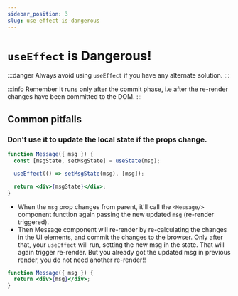 ```yaml
---
sidebar_position: 3
slug: use-effect-is-dangerous
---
```


# `useEffect` is Dangerous!

:::danger
Always avoid using `useEffect` if you have any alternate solution.
:::

:::info Remember
It runs only after the commit phase, i.e after the re-render changes have been committed to the DOM.
:::

## Common pitfalls

### Don't use it to update the local state if the props change.

```jsx title="DON'T 💩💣"
function Message({ msg }) {
  const [msgState, setMsgState] = useState(msg);

  useEffect(() => setMsgState(msg), [msg]);

  return <div>{msgState}</div>;
}
```

- When the `msg` prop changes from parent, it'll call the `<Message/>` component function again passing the new updated `msg` (re-render triggered).
- Then Message component will re-render by re-calculating the changes in the UI elements, and commit the changes to the browser. Only after that, your `useEffect` will run, setting the new msg in the state. That will again trigger re-render. But you already got the updated msg in previous render, you do not need another re-render!!

```jsx title="DO ✅"
function Message({ msg }) {
  return <div>{msg}</div>;
}
```
